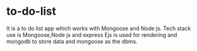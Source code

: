 # to-do-list
It is a to do list app which works with Mongoose and Node js.
Tech stack use is Mongoose,Node js and express
Ejs is used for rendering and mongodb to store data and mongoose as the dbms.

